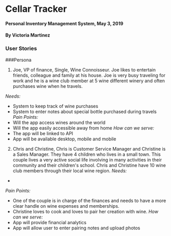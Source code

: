 # Cellar Tracker

#### Personal Inventory Management System, May 3, 2019

#### By Victoria Martinez

### User Stories

###Persona

1. Joe, VP of finance, Single, Wine Connoisseur.  Joe likes to entertain friends, colleague and family at his house.  Joe is very busy traveling for work and he is a wine club member at 5 wine different winery and often purchases wine when he travels.

_Needs:_
  *   System to keep track of wine purchases
  *   System to enter notes about special bottle purchased during travels
_Pain Points:_
  * Will the app access wines around the world
  * Will the app easily accessible away from home
_How can we serve:_
  * The app will be linked to API
  * App will be available desktop, mobile and mobile

2. Chris and Christine, Chris is Customer Service Manager and Christine is a Sales Manager. They have 4 children who lives in a small town.  This couple lives a very active social life involving in many activities in their community and their children's school.  Chris and Christine have 10 wine club members through their local wine region.
_Needs:_
  *


_Pain Points:_
  * One of the couple is in charge of the finances and needs to have a more clear handle on wine expenses and memberships.
  * Christine loves to cook and loves to pair her creation with wine.
_How can we serve:_
  * App will provide financial analytics
  * App will allow user to enter pairing notes and upload photos
